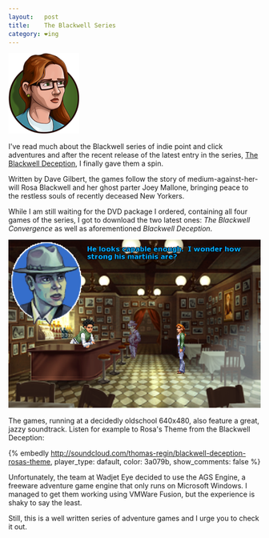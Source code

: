 ```yaml
---
layout:   post
title:    The Blackwell Series
category: ❤ing
---
```


<img src='/img/blackwell-deception-rosa.png' alt='Rosa Blackwell' class='left' />

I've read much about the Blackwell series of indie point and click adventures and
after the recent release of the latest entry in the series, [The Blackwell Deception][deception],
I finally gave them a spin.

Written by Dave Gilbert, the games follow the story of medium-against-her-will
Rosa Blackwell and her ghost parter Joey Mallone, bringing peace to the restless
souls of recently deceased New Yorkers.

While I am still waiting for the DVD package I ordered, containing all four
games of the series, I got to download the two latest ones: _The Blackwell
Convergence_ as well as aforementioned _Blackwell Deception_.

<div class="img-wrapper">
  <img src='/img/blackwell-convergence-screenshot.png' alt='Another day, another satisfied spook.' />
</div>

The games, running at a decidedly oldschool 640x480, also feature a great,
jazzy soundtrack. Listen for example to Rosa's Theme from the Blackwell Deception:

{% embedly http://soundcloud.com/thomas-regin/blackwell-deception-rosas-theme, player_type: dafault, color: 3a079b, show_comments: false %}

Unfortunately, the team at Wadjet Eye decided to use the AGS Engine, a freeware
adventure game engine that only runs on Microsoft Windows.
I managed to get them working using VMWare Fusion, but the experience is shaky
to say the least.

Still, this is a well written series of adventure games and I urge you to
check it out.

[deception]: http://www.wadjeteyegames.com/blackwell-deception.html
